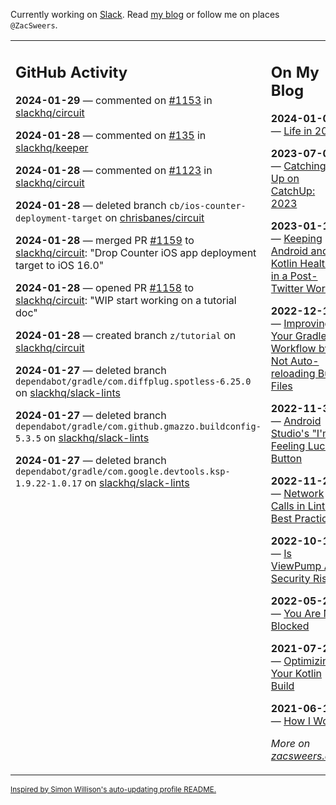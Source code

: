 Currently working on [Slack](https://slack.com/). Read [my blog](https://zacsweers.dev/) or follow me on places `@ZacSweers`.

<table><tr><td valign="top" width="60%">

## GitHub Activity
<!-- githubActivity starts -->
**2024-01-29** — commented on [#1153](https://github.com/slackhq/circuit/pull/1153#issuecomment-1914045477) in [slackhq/circuit](https://github.com/slackhq/circuit)

**2024-01-28** — commented on [#135](https://github.com/slackhq/keeper/issues/135#issuecomment-1913779375) in [slackhq/keeper](https://github.com/slackhq/keeper)

**2024-01-28** — commented on [#1123](https://github.com/slackhq/circuit/issues/1123#issuecomment-1913652779) in [slackhq/circuit](https://github.com/slackhq/circuit)

**2024-01-28** — deleted branch `cb/ios-counter-deployment-target` on [chrisbanes/circuit](https://github.com/chrisbanes/circuit)

**2024-01-28** — merged PR [#1159](https://github.com/slackhq/circuit/pull/1159) to [slackhq/circuit](https://github.com/slackhq/circuit): "Drop Counter iOS app deployment target to iOS 16.0"

**2024-01-28** — opened PR [#1158](https://github.com/slackhq/circuit/pull/1158) to [slackhq/circuit](https://github.com/slackhq/circuit): "WIP start working on a tutorial doc"

**2024-01-28** — created branch `z/tutorial` on [slackhq/circuit](https://github.com/slackhq/circuit)

**2024-01-27** — deleted branch `dependabot/gradle/com.diffplug.spotless-6.25.0` on [slackhq/slack-lints](https://github.com/slackhq/slack-lints)

**2024-01-27** — deleted branch `dependabot/gradle/com.github.gmazzo.buildconfig-5.3.5` on [slackhq/slack-lints](https://github.com/slackhq/slack-lints)

**2024-01-27** — deleted branch `dependabot/gradle/com.google.devtools.ksp-1.9.22-1.0.17` on [slackhq/slack-lints](https://github.com/slackhq/slack-lints)
<!-- githubActivity ends -->
</td><td valign="top" width="40%">

## On My Blog
<!-- blog starts -->
**2024-01-03** — [Life in 2024](https://www.zacsweers.dev/life-in-2024/)

**2023-07-09** — [Catching Up on CatchUp: 2023](https://www.zacsweers.dev/catching-up-on-catchup-2023/)

**2023-01-10** — [Keeping Android and Kotlin Healthy in a Post-Twitter World](https://www.zacsweers.dev/keeping-android-healthy/)

**2022-12-19** — [Improving Your Gradle Workflow by Not Auto-reloading Build Files](https://www.zacsweers.dev/improving-your-workflow-by-not-auto-reloading-build-files/)

**2022-11-30** — [Android Studio's "I'm Feeling Lucky" Button](https://www.zacsweers.dev/android-studios-im-feeling-lucky-button/)

**2022-11-22** — [Network Calls in Lint: Best Practices](https://www.zacsweers.dev/network-calls-in-lint-best-practices/)

**2022-10-17** — [Is ViewPump A Security Risk?](https://www.zacsweers.dev/is-viewpump-a-security-risk/)

**2022-05-23** — [You Are Not Blocked](https://www.zacsweers.dev/you-are-not-blocked/)

**2021-07-23** — [Optimizing Your Kotlin Build](https://www.zacsweers.dev/optimizing-your-kotlin-build/)

**2021-06-14** — [How I Work](https://www.zacsweers.dev/how-i-work/)
<!-- blog ends -->
_More on [zacsweers.dev](https://zacsweers.dev/)_
</td></tr></table>

<sub><a href="https://simonwillison.net/2020/Jul/10/self-updating-profile-readme/">Inspired by Simon Willison's auto-updating profile README.</a></sub>